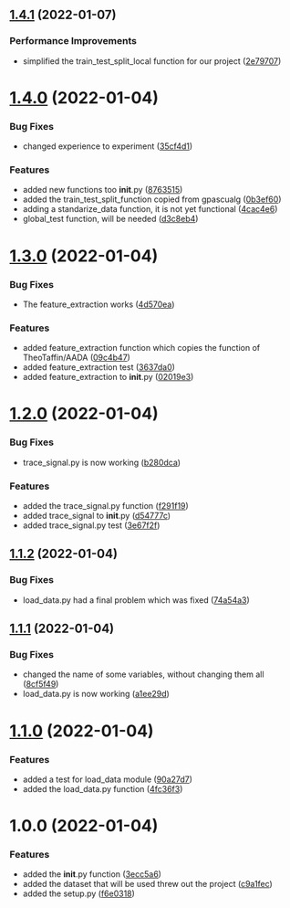 ## [1.4.1](https://github.com/LazyKeru/UV-AADA-projet-apprentissage-automatique/compare/v1.4.0...v1.4.1) (2022-01-07)


### Performance Improvements

* simplified the train_test_split_local function for our project ([2e79707](https://github.com/LazyKeru/UV-AADA-projet-apprentissage-automatique/commit/2e79707429cd9c1a21f222c28fbdf77562591ed3))

# [1.4.0](https://github.com/LazyKeru/UV-AADA-projet-apprentissage-automatique/compare/v1.3.0...v1.4.0) (2022-01-04)


### Bug Fixes

* changed experience to experiment ([35cf4d1](https://github.com/LazyKeru/UV-AADA-projet-apprentissage-automatique/commit/35cf4d1acc51dc6a5be4d59751c32295994f5326))


### Features

* added new functions too __init__.py ([8763515](https://github.com/LazyKeru/UV-AADA-projet-apprentissage-automatique/commit/8763515d4373dfd16d07e00012db97fd4ccd2aca))
* added the train_test_split_function copied from gpascualg ([0b3ef60](https://github.com/LazyKeru/UV-AADA-projet-apprentissage-automatique/commit/0b3ef606ddf59eeccdd64dc2be0678237c800353))
* adding a standarize_data function, it is not yet functional ([4cac4e6](https://github.com/LazyKeru/UV-AADA-projet-apprentissage-automatique/commit/4cac4e64bbbe20a84c59a71a7d6d6209dadadfa4))
* global_test function, will be needed ([d3c8eb4](https://github.com/LazyKeru/UV-AADA-projet-apprentissage-automatique/commit/d3c8eb47483138741d250e1529e31750560f71e3))

# [1.3.0](https://github.com/LazyKeru/UV-AADA-projet-apprentissage-automatique/compare/v1.2.0...v1.3.0) (2022-01-04)


### Bug Fixes

* The feature_extraction works ([4d570ea](https://github.com/LazyKeru/UV-AADA-projet-apprentissage-automatique/commit/4d570ea21e4ed666c4645342c043fc75bdf9717e))


### Features

* added feature_extraction function which copies the function of TheoTaffin/AADA ([09c4b47](https://github.com/LazyKeru/UV-AADA-projet-apprentissage-automatique/commit/09c4b47b31c5ecfcb22d609039717054eb02c11f))
* added feature_extraction test ([3637da0](https://github.com/LazyKeru/UV-AADA-projet-apprentissage-automatique/commit/3637da0b8ad4fd3e9f9d95f9e6bf771f8964e726))
* added feature_extraction to __init__.py ([02019e3](https://github.com/LazyKeru/UV-AADA-projet-apprentissage-automatique/commit/02019e39b8ea006cf24f41a11da680765332bf6c))

# [1.2.0](https://github.com/LazyKeru/UV-AADA-projet-apprentissage-automatique/compare/v1.1.2...v1.2.0) (2022-01-04)


### Bug Fixes

* trace_signal.py is now working ([b280dca](https://github.com/LazyKeru/UV-AADA-projet-apprentissage-automatique/commit/b280dca7e6bee62e420b6dd4a06f13311a4731df))


### Features

* added the trace_signal.py function ([f291f19](https://github.com/LazyKeru/UV-AADA-projet-apprentissage-automatique/commit/f291f1913bb64782ee574c440c8f10f51bd36527))
* added trace_signal to __init__.py ([d54777c](https://github.com/LazyKeru/UV-AADA-projet-apprentissage-automatique/commit/d54777c9a59cde87766b8ccd098b24be74c90d9f))
* added trace_signal.py test ([3e67f2f](https://github.com/LazyKeru/UV-AADA-projet-apprentissage-automatique/commit/3e67f2f67d747c70d2fbf960a1e1b4b239d2f6f9))

## [1.1.2](https://github.com/LazyKeru/UV-AADA-projet-apprentissage-automatique/compare/v1.1.1...v1.1.2) (2022-01-04)


### Bug Fixes

* load_data.py had a final problem which was fixed ([74a54a3](https://github.com/LazyKeru/UV-AADA-projet-apprentissage-automatique/commit/74a54a32fa576560305222d7aded10866780ae42))

## [1.1.1](https://github.com/LazyKeru/UV-AADA-projet-apprentissage-automatique/compare/v1.1.0...v1.1.1) (2022-01-04)


### Bug Fixes

* changed the name of some variables, without changing them all ([8cf5f49](https://github.com/LazyKeru/UV-AADA-projet-apprentissage-automatique/commit/8cf5f49fc8df580c2a309d7578983baa23e3c70f))
* load_data.py is now working ([a1ee29d](https://github.com/LazyKeru/UV-AADA-projet-apprentissage-automatique/commit/a1ee29d2bd6a128146d143233a9c81f3ab7a5356))

# [1.1.0](https://github.com/LazyKeru/UV-AADA-projet-apprentissage-automatique/compare/v1.0.0...v1.1.0) (2022-01-04)


### Features

* added a test for load_data module ([90a27d7](https://github.com/LazyKeru/UV-AADA-projet-apprentissage-automatique/commit/90a27d76ab1f82a35159aa64080ca51c820b5706))
* added the load_data.py function ([4fc36f3](https://github.com/LazyKeru/UV-AADA-projet-apprentissage-automatique/commit/4fc36f3cde365c129de405438adaf6b717f2d34a))

# 1.0.0 (2022-01-04)


### Features

* added the __init__.py function ([3ecc5a6](https://github.com/LazyKeru/UV-AADA-projet-apprentissage-automatique/commit/3ecc5a6a76fe3046a72eef95773da16e6adc1874))
* added the dataset that will be used threw out the project ([c9a1fec](https://github.com/LazyKeru/UV-AADA-projet-apprentissage-automatique/commit/c9a1fec148b9a599d3b9344fcdcc69325cff74c1))
* added the setup.py ([f6e0318](https://github.com/LazyKeru/UV-AADA-projet-apprentissage-automatique/commit/f6e03183d9d8fe9025dce613fdcf6030dd9480fb))

